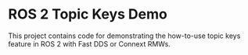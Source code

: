 # ROS 2 Topic Keys Demo

This project contains code for demonstrating the how-to-use topic keys feature in ROS 2 with Fast DDS or Connext RMWs.
